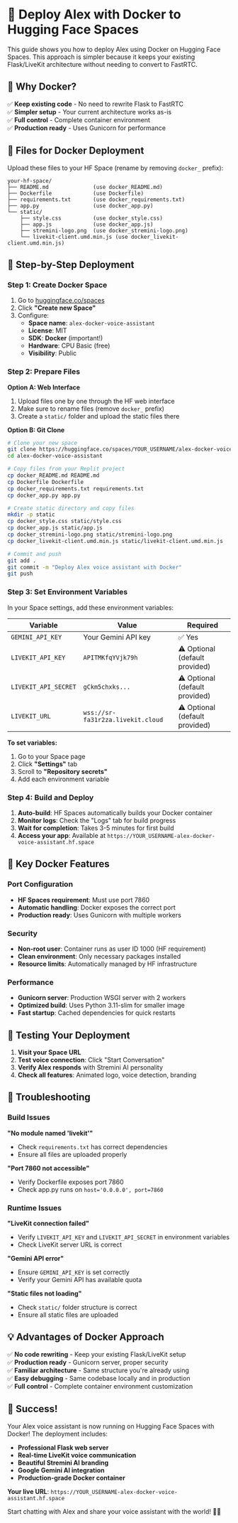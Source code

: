 # 🐳 Deploy Alex with Docker to Hugging Face Spaces

This guide shows you how to deploy Alex using Docker on Hugging Face Spaces. This approach is simpler because it keeps your existing Flask/LiveKit architecture without needing to convert to FastRTC.

## 🎯 Why Docker?

✅ **Keep existing code** - No need to rewrite Flask to FastRTC  
✅ **Simpler setup** - Your current architecture works as-is  
✅ **Full control** - Complete container environment  
✅ **Production ready** - Uses Gunicorn for performance  

## 📁 Files for Docker Deployment

Upload these files to your HF Space (rename by removing `docker_` prefix):

```
your-hf-space/
├── README.md              (use docker_README.md)
├── Dockerfile             (use Dockerfile)
├── requirements.txt       (use docker_requirements.txt)
├── app.py                 (use docker_app.py)
└── static/
    ├── style.css          (use docker_style.css)
    ├── app.js             (use docker_app.js)
    ├── stremini-logo.png  (use docker_stremini-logo.png)
    └── livekit-client.umd.min.js (use docker_livekit-client.umd.min.js)
```

## 🚀 Step-by-Step Deployment

### Step 1: Create Docker Space

1. Go to [huggingface.co/spaces](https://huggingface.co/spaces)
2. Click **"Create new Space"**
3. Configure:
   - **Space name**: `alex-docker-voice-assistant`
   - **License**: MIT
   - **SDK**: **Docker** (important!)
   - **Hardware**: CPU Basic (free)
   - **Visibility**: Public

### Step 2: Prepare Files

**Option A: Web Interface**
1. Upload files one by one through the HF web interface
2. Make sure to rename files (remove `docker_` prefix)
3. Create a `static/` folder and upload the static files there

**Option B: Git Clone**
```bash
# Clone your new space
git clone https://huggingface.co/spaces/YOUR_USERNAME/alex-docker-voice-assistant
cd alex-docker-voice-assistant

# Copy files from your Replit project
cp docker_README.md README.md
cp Dockerfile Dockerfile
cp docker_requirements.txt requirements.txt
cp docker_app.py app.py

# Create static directory and copy files
mkdir -p static
cp docker_style.css static/style.css
cp docker_app.js static/app.js
cp docker_stremini-logo.png static/stremini-logo.png
cp docker_livekit-client.umd.min.js static/livekit-client.umd.min.js

# Commit and push
git add .
git commit -m "Deploy Alex voice assistant with Docker"
git push
```

### Step 3: Set Environment Variables

In your Space settings, add these environment variables:

| Variable | Value | Required |
|----------|-------|----------|
| `GEMINI_API_KEY` | Your Gemini API key | ✅ Yes |
| `LIVEKIT_API_KEY` | `APITMKfqYVjk79h` | ⚠️ Optional (default provided) |
| `LIVEKIT_API_SECRET` | `gCkm5chxks...` | ⚠️ Optional (default provided) |
| `LIVEKIT_URL` | `wss://sr-fa31r2za.livekit.cloud` | ⚠️ Optional (default provided) |

**To set variables:**
1. Go to your Space page
2. Click **"Settings"** tab  
3. Scroll to **"Repository secrets"**
4. Add each environment variable

### Step 4: Build and Deploy

1. **Auto-build**: HF Spaces automatically builds your Docker container
2. **Monitor logs**: Check the "Logs" tab for build progress
3. **Wait for completion**: Takes 3-5 minutes for first build
4. **Access your app**: Available at `https://YOUR_USERNAME-alex-docker-voice-assistant.hf.space`

## 🔧 Key Docker Features

### Port Configuration
- **HF Spaces requirement**: Must use port 7860
- **Automatic handling**: Docker exposes the correct port
- **Production ready**: Uses Gunicorn with multiple workers

### Security
- **Non-root user**: Container runs as user ID 1000 (HF requirement)
- **Clean environment**: Only necessary packages installed
- **Resource limits**: Automatically managed by HF infrastructure

### Performance
- **Gunicorn server**: Production WSGI server with 2 workers
- **Optimized build**: Uses Python 3.11-slim for smaller image
- **Fast startup**: Cached dependencies for quick restarts

## 🎯 Testing Your Deployment

1. **Visit your Space URL**
2. **Test voice connection**: Click "Start Conversation"
3. **Verify Alex responds** with Stremini AI personality
4. **Check all features**: Animated logo, voice detection, branding

## 🔧 Troubleshooting

### Build Issues
**"No module named 'livekit'"**
- Check `requirements.txt` has correct dependencies
- Ensure all files are uploaded properly

**"Port 7860 not accessible"**
- Verify Dockerfile exposes port 7860
- Check app.py runs on `host='0.0.0.0', port=7860`

### Runtime Issues
**"LiveKit connection failed"**
- Verify `LIVEKIT_API_KEY` and `LIVEKIT_API_SECRET` in environment variables
- Check LiveKit server URL is correct

**"Gemini API error"**
- Ensure `GEMINI_API_KEY` is set correctly
- Verify your Gemini API has available quota

**"Static files not loading"**
- Check `static/` folder structure is correct
- Ensure all static files are uploaded

## 💡 Advantages of Docker Approach

✅ **No code rewriting** - Keep your existing Flask/LiveKit setup  
✅ **Production ready** - Gunicorn server, proper security  
✅ **Familiar architecture** - Same structure you're already using  
✅ **Easy debugging** - Same codebase locally and in production  
✅ **Full control** - Complete container environment customization  

## 🎉 Success!

Your Alex voice assistant is now running on Hugging Face Spaces with Docker! The deployment includes:

- **Professional Flask web server**
- **Real-time LiveKit voice communication** 
- **Beautiful Stremini AI branding**
- **Google Gemini AI integration**
- **Production-grade Docker container**

**Your live URL**: `https://YOUR_USERNAME-alex-docker-voice-assistant.hf.space`

Start chatting with Alex and share your voice assistant with the world! 🎤✨